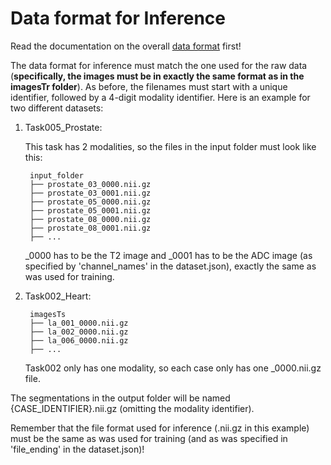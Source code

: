 # Data format for Inference 
Read the documentation on the overall [data format](dataset_format.md) first!

The data format for inference must match the one used for the raw data (**specifically, the images must be in exactly 
the same format as in the imagesTr folder**). As before, the filenames must start with a
unique identifier, followed by a 4-digit modality identifier. Here is an example for two different datasets:

1) Task005_Prostate:

    This task has 2 modalities, so the files in the input folder must look like this:

        input_folder
        ├── prostate_03_0000.nii.gz
        ├── prostate_03_0001.nii.gz
        ├── prostate_05_0000.nii.gz
        ├── prostate_05_0001.nii.gz
        ├── prostate_08_0000.nii.gz
        ├── prostate_08_0001.nii.gz
        ├── ...

    _0000 has to be the T2 image and _0001 has to be the ADC image (as specified by 'channel_names' in the 
dataset.json), exactly the same as was used for training.

2) Task002_Heart:

        imagesTs
        ├── la_001_0000.nii.gz
        ├── la_002_0000.nii.gz
        ├── la_006_0000.nii.gz
        ├── ...
    
    Task002 only has one modality, so each case only has one _0000.nii.gz file.
  

The segmentations in the output folder will be named {CASE_IDENTIFIER}.nii.gz (omitting the modality identifier).

Remember that the file format used for inference (.nii.gz in this example) must be the same as was used for training 
(and as was specified in 'file_ending' in the dataset.json)!
   
